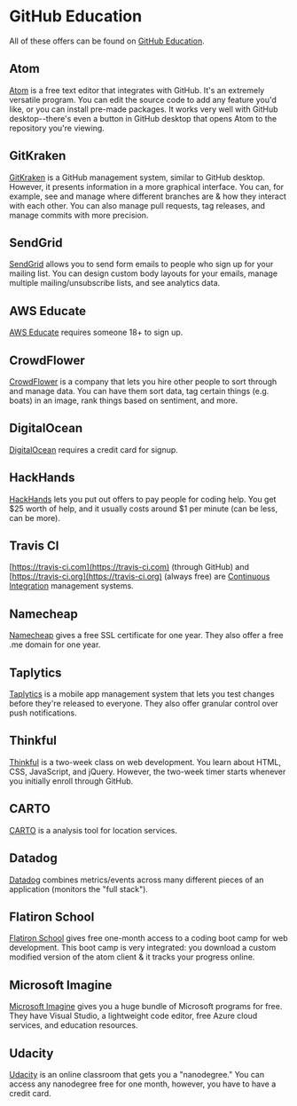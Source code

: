 # GitHub Education

All of these offers can be found on [GitHub Education](https://education.github.com).

## Atom

[Atom](https://atom.io) is a free text editor that integrates with GitHub. It's an extremely versatile program. You can edit the source code to add any feature you'd like, or you can install pre-made packages. It works very well with GitHub desktop--there's even a button in GitHub desktop that opens Atom to the repository you're viewing.

## GitKraken

[GitKraken](https://www.gitkraken.com/) is a GitHub management system, similar to GitHub desktop. However, it presents information in a more graphical interface. You can, for example, see and manage where different branches are & how they interact with each other. You can also manage pull requests, tag releases, and manage commits with more precision.

## SendGrid

[SendGrid](https://sendgrid.com/) allows you to send form emails to people who sign up for your mailing list. You can design custom body layouts for your emails, manage multiple mailing/unsubscribe lists, and see analytics data.

## AWS Educate

[AWS Educate](https://www.awseducate.com/) requires someone 18+ to sign up.

## CrowdFlower

[CrowdFlower](https://www.crowdflower.com/) is a company that lets you hire other people to sort through and manage data. You can have them sort data, tag certain things (e.g. boats) in an image, rank things based on sentiment, and more.

## DigitalOcean

[DigitalOcean](https://www.digitalocean.com/) requires a credit card for signup.

## HackHands

[HackHands](https://hackhands.com/) lets you put out offers to pay people for coding help. You get $25 worth of help, and it usually costs around $1 per minute (can be less, can be more).

## Travis CI

[https://travis-ci.com](https://travis-ci.com) (through GitHub) and [https://travis-ci.org](https://travis-ci.org) (always free) are [Continuous Integration](https://en.wikipedia.org/wiki/Continuous_integration) management systems.

## Namecheap

[Namecheap](https://www.namecheap.com/) gives a free SSL certificate for one year. They also offer a free .me domain for one year.

## Taplytics

[Taplytics](https://taplytics.com) is a mobile app management system that lets you test changes before they're released to everyone. They also offer granular control over push notifications.

## Thinkful

[Thinkful](https://www.thinkful.com) is a two-week class on web development. You learn about HTML, CSS, JavaScript, and jQuery. However, the two-week timer starts whenever you initially enroll through GitHub.

## CARTO

[CARTO](https://carto.com/) is a analysis tool for location services.

## Datadog

[Datadog](https://www.datadoghq.com/) combines metrics/events across many different pieces of an application (monitors the "full stack").

## Flatiron School

[Flatiron School](https://flatironschool.com/) gives free one-month access to a coding boot camp for web development. This boot camp is very integrated: you download a custom modified version of the atom client & it tracks your progress online.

## Microsoft Imagine

[Microsoft Imagine](https://www.visualstudio.com/dev-essentials/) gives you a huge bundle of Microsoft programs for free. They have Visual Studio, a lightweight code editor, free Azure cloud services, and education resources.

## Udacity

[Udacity](https://www.udacity.com) is an online classroom that gets you a "nanodegree." You can access any nanodegree free for one month, however, you have to have a credit card.
